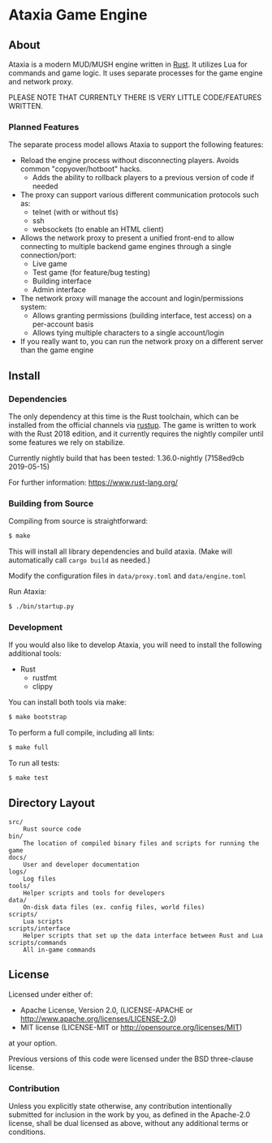# Ataxia Game Engine

## About

Ataxia is a modern MUD/MUSH engine written in [Rust](https://www.rust-lang.org/). It utilizes Lua for commands and game logic. It uses separate processes for the game engine and network proxy.

PLEASE NOTE THAT CURRENTLY THERE IS VERY LITTLE CODE/FEATURES WRITTEN.

### Planned Features

The separate process model allows Ataxia to support the following features:

- Reload the engine process without disconnecting players. Avoids common "copyover/hotboot" hacks.
  - Adds the ability to rollback players to a previous version of code if needed
- The proxy can support various different communication protocols such as:
  - telnet (with or without tls)
  - ssh
  - websockets (to enable an HTML client)
- Allows the network proxy to present a unified front-end to allow connecting to multiple backend game engines through a single connection/port:
  - Live game
  - Test game (for feature/bug testing)
  - Building interface
  - Admin interface
- The network proxy will manage the account and login/permissions system:
  - Allows granting permissions (building interface, test access) on a per-account basis
  - Allows tying multiple characters to a single account/login
- If you really want to, you can run the network proxy on a different server than the game engine

## Install

### Dependencies

The only dependency at this time is the Rust toolchain, which can be installed from the official channels via [rustup](https://www.rust-lang.org/en-US/install.html). The game is written to work with the Rust 2018 edition, and it currently requires the nightly compiler until some features we rely on stabilize.

Currently nightly build that has been tested: 1.36.0-nightly (7158ed9cb 2019-05-15)

For further information: https://www.rust-lang.org/

### Building from Source

Compiling from source is straightforward:

```sh
$ make
```

This will install all library dependencies and build ataxia. (Make will automatically call `cargo build` as needed.)

Modify the configuration files in `data/proxy.toml` and `data/engine.toml`

Run Ataxia:

```sh
$ ./bin/startup.py
```

### Development

If you would also like to develop Ataxia, you will need to install the following additional tools:

- Rust
    - rustfmt
    - clippy

You can install both tools via make:

```sh
$ make bootstrap
```

To perform a full compile, including all lints:

```sh
$ make full
```

To run all tests:

```sh
$ make test
```

## Directory Layout

    src/
        Rust source code
    bin/
        The location of compiled binary files and scripts for running the game
    docs/
        User and developer documentation
    logs/
        Log files
    tools/
        Helper scripts and tools for developers
    data/
        On-disk data files (ex. config files, world files)
    scripts/
        Lua scripts
    scripts/interface
        Helper scripts that set up the data interface between Rust and Lua
    scripts/commands
        All in-game commands

## License

Licensed under either of:

- Apache License, Version 2.0, (LICENSE-APACHE or http://www.apache.org/licenses/LICENSE-2.0)
- MIT license (LICENSE-MIT or http://opensource.org/licenses/MIT)

at your option.

Previous versions of this code were licensed under the BSD three-clause license.

### Contribution

Unless you explicitly state otherwise, any contribution intentionally submitted for inclusion in the work by you, as defined in the Apache-2.0 license, shall be dual licensed as above, without any additional terms or conditions.
